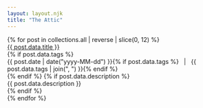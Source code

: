 ```yaml
---
layout: layout.njk
title: "The Attic"
---
```


<div class="grid-posts">
{% for post in collections.all | reverse | slice(0, 12) %}
  <div class="post-card">
    <div class="title">
      <a href="{{ post.url }}">{{ post.data.title }}</a>
    </div>
    {% if post.data.tags %}
      <div class="meta">
        {{ post.date | date("yyyy-MM-dd") }}{% if post.data.tags %} &nbsp; | &nbsp; {{ post.data.tags | join(", ") }}{% endif %}
      </div>
    {% endif %}
    {% if post.data.description %}
      <div class="desc">
        {{ post.data.description }}
      </div>
    {% endif %}
  </div>
{% endfor %}
</div>